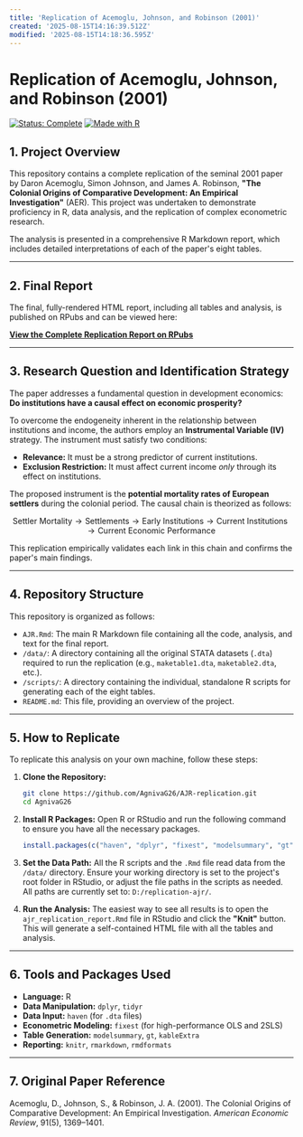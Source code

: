 ```yaml
---
title: 'Replication of Acemoglu, Johnson, and Robinson (2001)'
created: '2025-08-15T14:16:39.512Z'
modified: '2025-08-15T14:18:36.595Z'
---
```


# Replication of Acemoglu, Johnson, and Robinson (2001)

[![Status: Complete](https://img.shields.io/badge/status-complete-success)](#)
[![Made with R](https://img.shields.io/badge/Made%20with-R-1f425e.svg)](https://www.r-project.org/)

## 1. Project Overview

This repository contains a complete replication of the seminal 2001 paper by Daron Acemoglu, Simon Johnson, and James A. Robinson, **"The Colonial Origins of Comparative Development: An Empirical Investigation"** (AER). This project was undertaken to demonstrate proficiency in R, data analysis, and the replication of complex econometric research.

The analysis is presented in a comprehensive R Markdown report, which includes detailed interpretations of each of the paper's eight tables.

---
## 2. Final Report

The final, fully-rendered HTML report, including all tables and analysis, is published on RPubs and can be viewed here:

[**View the Complete Replication Report on RPubs**](https://rpubs.com/AgnivaG26/1336430)

---
## 3. Research Question and Identification Strategy

The paper addresses a fundamental question in development economics: **Do institutions have a causal effect on economic prosperity?**

To overcome the endogeneity inherent in the relationship between institutions and income, the authors employ an **Instrumental Variable (IV)** strategy. The instrument must satisfy two conditions:

* **Relevance:** It must be a strong predictor of current institutions.
* **Exclusion Restriction:** It must affect current income *only* through its effect on institutions.

The proposed instrument is the **potential mortality rates of European settlers** during the colonial period. The causal chain is theorized as follows:

$$
\text{Settler Mortality} \rightarrow \text{Settlements} \rightarrow \text{Early Institutions} \rightarrow \text{Current Institutions} \rightarrow \text{Current Economic Performance}
$$

This replication empirically validates each link in this chain and confirms the paper's main findings.

---
## 4. Repository Structure

This repository is organized as follows:

* `AJR.Rmd`: The main R Markdown file containing all the code, analysis, and text for the final report.
* `/data/`: A directory containing all the original STATA datasets (`.dta`) required to run the replication (e.g., `maketable1.dta`, `maketable2.dta`, etc.).
* `/scripts/`: A directory containing the individual, standalone R scripts for generating each of the eight tables.
* `README.md`: This file, providing an overview of the project.

---
## 5. How to Replicate

To replicate this analysis on your own machine, follow these steps:

1.  **Clone the Repository:**
    ```bash
    git clone https://github.com/AgnivaG26/AJR-replication.git
    cd AgnivaG26
    ```

2.  **Install R Packages:**
    Open R or RStudio and run the following command to ensure you have all the necessary packages.

    ```r
    install.packages(c("haven", "dplyr", "fixest", "modelsummary", "gt", "purrr", "broom", "tidyr", "kableExtra", "rmdformats"))
    ```

3.  **Set the Data Path:**
    All the R scripts and the `.Rmd` file read data from the `/data/` directory. Ensure your working directory is set to the project's root folder in RStudio, or adjust the file paths in the scripts as needed. All paths are currently set to: `D:/replication-ajr/`.

4.  **Run the Analysis:**
    The easiest way to see all results is to open the `ajr_replication_report.Rmd` file in RStudio and click the **"Knit"** button. This will generate a self-contained HTML file with all the tables and analysis.

---
## 6. Tools and Packages Used

* **Language:** R
* **Data Manipulation:** `dplyr`, `tidyr`
* **Data Input:** `haven` (for `.dta` files)
* **Econometric Modeling:** `fixest` (for high-performance OLS and 2SLS)
* **Table Generation:** `modelsummary`, `gt`, `kableExtra`
* **Reporting:** `knitr`, `rmarkdown`, `rmdformats`

---
## 7. Original Paper Reference

Acemoglu, D., Johnson, S., & Robinson, J. A. (2001). The Colonial Origins of Comparative Development: An Empirical Investigation. *American Economic Review*, 91(5), 1369–1401.
